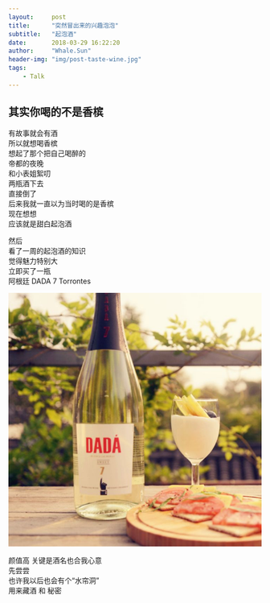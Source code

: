 ```yaml
---
layout:     post
title:      "突然冒出来的兴趣泡泡"
subtitle:   "起泡酒"
date:       2018-03-29 16:22:20
author:     "Whale.Sun"
header-img: "img/post-taste-wine.jpg"
tags:
    - Talk
---
```


## 其实你喝的不是香槟

有故事就会有酒  
所以就想喝香槟  
想起了那个把自己喝醉的  
帝都的夜晚  
和小表姐絮叨  
两瓶酒下去  
直接倒了  
后来我就一直以为当时喝的是香槟  
现在想想  
应该就是甜白起泡酒
  
然后  
看了一周的起泡酒的知识  
觉得魅力特别大  
立即买了一瓶  
阿根廷 DADA 7 Torrontes  
  
![avatar](/img/dada7.jpg)  
  
颜值高 关键是酒名也合我心意  
先尝尝  
也许我以后也会有个“水帘洞”  
用来藏酒 和 秘密